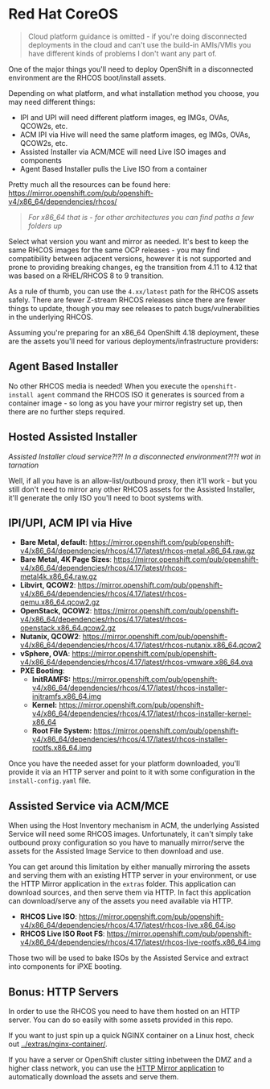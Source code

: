 # Red Hat CoreOS

> Cloud platform guidance is omitted - if you're doing disconnected deployments in the cloud and can't use the build-in AMIs/VMIs you have different kinds of problems I don't want any part of.

One of the major things you'll need to deploy OpenShift in a disconnected environment are the RHCOS boot/install assets.

Depending on what platform, and what installation method you choose, you may need different things:

- IPI and UPI will need different platform images, eg IMGs, OVAs, QCOW2s, etc.
- ACM IPI via Hive will need the same platform images, eg IMGs, OVAs, QCOW2s, etc.
- Assisted Installer via ACM/MCE will need Live ISO images and components
- Agent Based Installer pulls the Live ISO from a container

Pretty much all the resources can be found here: https://mirror.openshift.com/pub/openshift-v4/x86_64/dependencies/rhcos/

> *For x86_64 that is - for other architectures you can find paths a few folders up*

Select what version you want and mirror as needed.  It's best to keep the same RHCOS images for the same OCP releases - you may find compatibility between adjacent versions, however it is not supported and prone to providing breaking changes, eg the transition from 4.11 to 4.12 that was based on a RHEL/RHCOS 8 to 9 transition.

As a rule of thumb, you can use the `4.xx/latest` path for the RHCOS assets safely.  There are fewer Z-stream RHCOS releases since there are fewer things to update, though you may see releases to patch bugs/vulnerabilities in the underlying RHCOS.

Assuming you're preparing for an x86_64 OpenShift 4.18 deployment, these are the assets you'll need for various deployments/infrastructure providers:

## Agent Based Installer

No other RHCOS media is needed!  When you execute the `openshift-install agent` command the RHCOS ISO it generates is sourced from a container image - so long as you have your mirror registry set up, then there are no further steps required.

## Hosted Assisted Installer

*Assisted Installer cloud service?!?! In a disconnected environment?!?!  wot in tarnation*

Well, if all you have is an allow-list/outbound proxy, then it'll work - but you still don't need to mirror any other RHCOS assets for the Assisted Installer, it'll generate the only ISO you'll need to boot systems with.

## IPI/UPI, ACM IPI via Hive

- **Bare Metal, default**: https://mirror.openshift.com/pub/openshift-v4/x86_64/dependencies/rhcos/4.17/latest/rhcos-metal.x86_64.raw.gz
- **Bare Metal, 4K Page Sizes**: https://mirror.openshift.com/pub/openshift-v4/x86_64/dependencies/rhcos/4.17/latest/rhcos-metal4k.x86_64.raw.gz
- **Libvirt, QCOW2**: https://mirror.openshift.com/pub/openshift-v4/x86_64/dependencies/rhcos/4.17/latest/rhcos-qemu.x86_64.qcow2.gz
- **OpenStack, QCOW2**: https://mirror.openshift.com/pub/openshift-v4/x86_64/dependencies/rhcos/4.17/latest/rhcos-openstack.x86_64.qcow2.gz
- **Nutanix, QCOW2**: https://mirror.openshift.com/pub/openshift-v4/x86_64/dependencies/rhcos/4.17/latest/rhcos-nutanix.x86_64.qcow2
- **vSphere, OVA**: https://mirror.openshift.com/pub/openshift-v4/x86_64/dependencies/rhcos/4.17/latest/rhcos-vmware.x86_64.ova
- **PXE Booting**:
  - **InitRAMFS:** https://mirror.openshift.com/pub/openshift-v4/x86_64/dependencies/rhcos/4.17/latest/rhcos-installer-initramfs.x86_64.img
  - **Kernel:** https://mirror.openshift.com/pub/openshift-v4/x86_64/dependencies/rhcos/4.17/latest/rhcos-installer-kernel-x86_64
  - **Root File System:** https://mirror.openshift.com/pub/openshift-v4/x86_64/dependencies/rhcos/4.17/latest/rhcos-installer-rootfs.x86_64.img

Once you have the needed asset for your platform downloaded, you'll provide it via an HTTP server and point to it with some configuration in the `install-config.yaml` file.

## Assisted Service via ACM/MCE

When using the Host Inventory mechanism in ACM, the underlying Assisted Service will need some RHCOS images.  Unfortunately, it can't simply take outbound proxy configuration so you have to manually mirror/serve the assets for the Assisted Image Service to then download and use.

You can get around this limitation by either manually mirroring the assets and serving them with an existing HTTP server in your environment, or use the HTTP Mirror application in the `extras` folder.  This application can download sources, and then serve them via HTTP.  In fact this application can download/serve any of the assets you need available via HTTP.

- **RHCOS Live ISO**: https://mirror.openshift.com/pub/openshift-v4/x86_64/dependencies/rhcos/4.17/latest/rhcos-live.x86_64.iso
- **RHCOS Live ISO Root FS**: https://mirror.openshift.com/pub/openshift-v4/x86_64/dependencies/rhcos/4.17/latest/rhcos-live-rootfs.x86_64.img

Those two will be used to bake ISOs by the Assisted Service and extract into components for iPXE booting.

## Bonus: HTTP Servers

In order to use the RHCOS you need to have them hosted on an HTTP server.  You can do so easily with some assets provided in this repo.

If you want to just spin up a quick NGINX container on a Linux host, check out [../extras/nginx-container/](../extras/nginx-container/).

If you have a server or OpenShift cluster sitting inbetween the DMZ and a higher class network, you can use the [HTTP Mirror application](../extras/http-mirror/) to automatically download the assets and serve them.